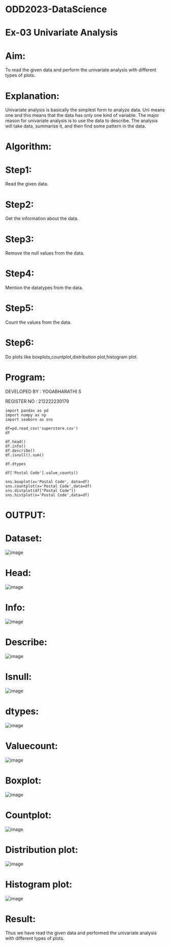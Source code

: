 # ODD2023-DataScience
# Ex-03 Univariate Analysis
# Aim:
To read the given data and perform the univariate analysis with different types of plots.

# Explanation:
Univariate analysis is basically the simplest form to analyze data. Uni means one and this means that the data has only one kind of variable. The major reason for univariate analysis is to use the data to describe. The analysis will take data, summarise it, and then find some pattern in the data.

# Algorithm:
# Step1:
Read the given data.

# Step2:
Get the information about the data.

# Step3:
Remove the null values from the data.

# Step4:
Mention the datatypes from the data.

# Step5:
Count the values from the data.

# Step6:
Do plots like boxplots,countplot,distribution plot,histogram plot.

# Program:
DEVELOPED BY : YOGABHARATHI S

REGISTER NO : 212222230179
```
import pandas as pd
import numpy as np
import seaborn as sns

df=pd.read_csv('superstore.csv')
df

df.head()
df.info()
df.describe()
df.isnull().sum()

df.dtypes

df['Postal Code'].value_counts()

sns.boxplot(x='Postal Code', data=df)
sns.countplot(x='Postal Code',data=df)
sns.distplot(df["Postal Code"])
sns.histplot(x='Postal Code',data=df)
```
# OUTPUT:
# Dataset:
![image](https://github.com/Yogabharathi3/ODD2023-DataScience-Ex-03/assets/118899387/dab07356-02d3-482c-925d-f71090f0c8e5)

# Head:
![image](https://github.com/Yogabharathi3/ODD2023-DataScience-Ex-03/assets/118899387/c4bb4ae5-4e51-4b9a-a5f0-b3014cb648ec)

# Info:
![image](https://github.com/Yogabharathi3/ODD2023-DataScience-Ex-03/assets/118899387/6199aaf4-0268-4535-b4c4-3a6ef42b9141)

# Describe:
![image](https://github.com/Yogabharathi3/ODD2023-DataScience-Ex-03/assets/118899387/ae5c0f59-20eb-4944-af48-1dd2e95b9072)

# Isnull:
![image](https://github.com/Yogabharathi3/ODD2023-DataScience-Ex-03/assets/118899387/a5a98935-3097-4af6-8003-ac9d510c8fc2)

# dtypes:
![image](https://github.com/Yogabharathi3/ODD2023-DataScience-Ex-03/assets/118899387/49c3e822-cc10-4006-9bf1-67b01ac6456f)

# Valuecount:
![image](https://github.com/Yogabharathi3/ODD2023-DataScience-Ex-03/assets/118899387/04e3240c-4cad-4560-81f5-da78765ee284)

# Boxplot:
![image](https://github.com/Yogabharathi3/ODD2023-DataScience-Ex-03/assets/118899387/44f74bb3-d204-4f6a-8cb8-66405adad5a1)

# Countplot:
![image](https://github.com/Yogabharathi3/ODD2023-DataScience-Ex-03/assets/118899387/fd880d66-572b-4ee2-9076-f87314fb9b16)

# Distribution plot:
![image](https://github.com/Yogabharathi3/ODD2023-DataScience-Ex-03/assets/118899387/2b383bc1-a9cd-4daf-90ba-94123fbe416b)

# Histogram plot:
![image](https://github.com/Yogabharathi3/ODD2023-DataScience-Ex-03/assets/118899387/07e83a45-f8f1-4378-a4a0-f2c37a44d935)

# Result:
Thus we have read the given data and performed the univariate analysis with different types of plots.
